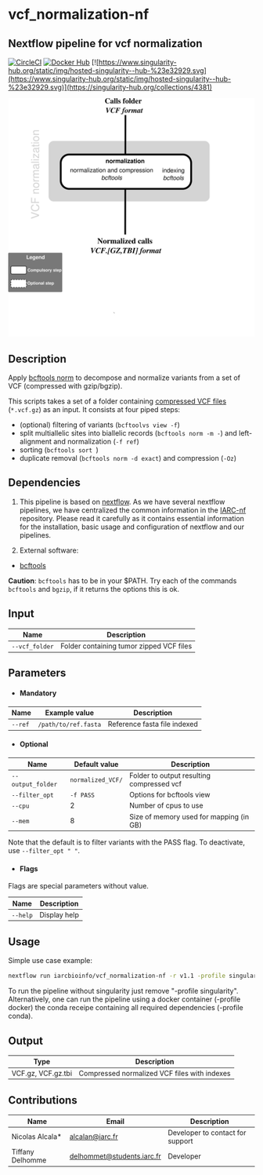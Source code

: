 # vcf_normalization-nf

## Nextflow pipeline for vcf normalization
[![CircleCI](https://circleci.com/gh/IARCbioinfo/vcf_normalization-nf/tree/master.svg?style=svg)](https://circleci.com/gh/IARCbioinfo/vcf_normalization-nf/tree/master)
[![Docker Hub](https://img.shields.io/badge/docker-ready-blue.svg)](https://hub.docker.com/r/iarcbioinfo/vcf_normalization-nf/)
[![https://www.singularity-hub.org/static/img/hosted-singularity--hub-%23e32929.svg](https://www.singularity-hub.org/static/img/hosted-singularity--hub-%23e32929.svg)](https://singularity-hub.org/collections/4381)


![Workflow representation](vcf_normalization-nf.png)

## Description

Apply [bcftools norm](http://samtools.github.io/bcftools/bcftools.html) to decompose and normalize variants from a set of VCF (compressed with gzip/bgzip).

This scripts takes a set of a folder containing [compressed VCF files](https://samtools.github.io/hts-specs/VCFv4.2.pdf) (`*.vcf.gz`) as an input.
It consists at four piped steps:  
  * (optional) filtering of variants (`bcftoolvs view -f`)
  * split multiallelic sites into biallelic records (`bcftools norm -m -`) and left-alignment and normalization (`-f ref`)
  * sorting (`bcftools sort `)
  * duplicate removal (`bcftools norm -d exact`) and compression (`-Oz`)

## Dependencies

1. This pipeline is based on [nextflow](https://www.nextflow.io). As we have several nextflow pipelines, we have centralized the common information in the [IARC-nf](https://github.com/IARCbioinfo/IARC-nf) repository. Please read it carefully as it contains essential information for the installation, basic usage and configuration of nextflow and our pipelines.

2. External software:  
  * [bcftools](http://samtools.github.io/bcftools/bcftools.html)  

 **Caution**: `bcftools` has to be in your $PATH. Try each of the commands `bcftools` and `bgzip`, if it returns the options this is ok.

## Input

| Name      | Description   |
|-----------|---------------|
| `--vcf_folder`    | Folder containing tumor zipped VCF files |


## Parameters

  * #### Mandatory

| Name      | Example value | Description     |
|-----------|---------------|-----------------|
| `--ref`    | `/path/to/ref.fasta` |  Reference fasta file indexed

  * #### Optional

| Name      | Default value | Description     |
|-----------|---------------|-----------------|
| `--output_folder`    |  `normalized_VCF/`  | Folder to output resulting compressed vcf |
| `--filter_opt`      |  `-f PASS` | Options for bcftools view |
| `--cpu`    |  2  |    Number of cpus to use |
| `--mem`    |  8  |  Size of memory used for mapping (in GB) |


Note that the default is to filter variants with the PASS flag. To deactivate, use `--filter_opt " "`.


  * #### Flags

Flags are special parameters without value.

| Name      | Description     |
|-----------|-----------------|
| `--help`    | Display help |

## Usage

Simple use case example:
```bash
nextflow run iarcbioinfo/vcf_normalization-nf -r v1.1 -profile singularity --vcf_folder VCF/ --ref ref.fasta
```

To run the pipeline without singularity just remove "-profile singularity". Alternatively, one can run the pipeline using a docker container (-profile docker) the conda receipe containing all required dependencies (-profile conda). 


## Output
  | Type      | Description     |
  |-----------|---------------|
  | VCF.gz, VCF.gz.tbi       | Compressed normalized VCF files with indexes|

## Contributions

  | Name      | Email | Description     |
  |-----------|---------------|-----------------|
  | Nicolas Alcala*    | alcalan@iarc.fr | Developer to contact for support |
  | Tiffany Delhomme    | delhommet@students.iarc.fr | Developer |
